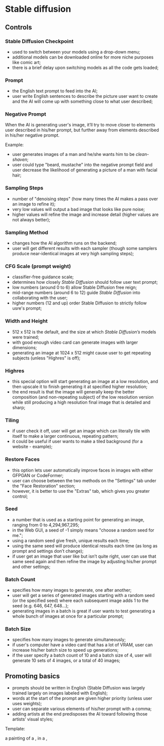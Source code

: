 # Stable diffusion

## Controls

### Stable Diffusion Checkpoint

- used to switch between your models using a drop-down menu; 
- additional models can be downloaded online for more niche purposes like comic art; 
- there is a brief delay upon switching models as all the code gets loaded;

### Prompt

- the English text prompt to feed into the AI;
- user write English sentences to describe the picture user want to create and the AI will come up with something close to what user described;

### Negative Prompt

When the AI is generating user's image, it’ll try to move closer to elements user described in his/her prompt, but further away from elements described in his/her negative prompt.

Example:
- user generates images of a man and he/she wants him to be *clean-shaven*; 
- user could type "beard, mustache" into the negative prompt field and user decrease the likelihood of generating a picture of a man with facial hair;

### Sampling Steps

- number of "denoising steps" (how many times the AI makes a pass over an image to refine it); 
- very low values will output a bad image that looks like pure noise; 
- higher values will refine the image and increase detail (higher values are not always better);

### Sampling Method

- changes how the AI algorithm runs on the backend; 
- user will get different results with each sampler (though some samplers produce near-identical images at very high sampling steps);

### CFG Scale (prompt weight)

- classifier-free guidance scale;
- determines how closely *Stable Diffusion* should follow user text prompt;
- low numbers (around 0 to 6) allow Stable Diffusion free reign;
- mid-range numbers (around 6 to 12) guide *Stable Diffusion* into collaborating with the user;
- higher numbers (12 and up) order Stable Diffusion to strictly follow usre's prompt;

### Width and Height

- 512 x 512 is the default, and the size at which *Stable Diffusion’s* models were trained;
- with good enough video card can generate images with larger dimensions;
- generating an image at 1024 x 512 might cause user to get repeating subjects (unless "Highres" is off);

### Highres

- this special option will start generating an image at a low resolution, and then upscale it to finish generating it at specified higher resolution; 
- the end result is that the image will generally keep the better composition (and non-repeating subject) of the low resolution version while still producing a high resolution final image that is detailed and sharp;

### Tiling

- if user check it off, user will get an image which can literally tile with itself to make a larger continuous, repeating pattern; 
- it could be useful if user wants to make a tiled background (for a website - example);

### Restore Faces

- this option lets user automatically improve faces in images with either GFPGAN or CodeFormer;
- user can choose between the two methods on the "Settings" tab under the "Face Restoration" section; 
- however, it is better to use the "Extras" tab, which gives you greater control;

### Seed

- a number that is used as a starting point for generating an image, ranging from 0 to 4,294,967,295;
- in the Web GUI, a seed of -1 simply means "choose a random seed for me.";
- using a random seed give fresh, unique results each time; 
- using the same seed will produce identical results each time (as long as prompt and settings don’t change);
- if user get an image that user like but isn’t quite right, user can use that same seed again and then refine the image by adjusting his/her prompt and other settings;

### Batch Count 

- specifies how many images to generate, one after another; 
- user will get a series of generated images starting with a random seed (or the specified seed) where each subsequent image adds 1 to the seed (e.g. 646, 647, 648…); 
- generating images in a batch is great if user wants to test generating a whole bunch of images at once for a particular prompt;

### Batch Size

- specifies how many images to generate simultaneously;
- if user's computer have a video card that has a lot of VRAM, user can increase his/her batch size to speed up generations;
- if the user specify a batch count of 10 and a batch size of 4, user will generate 10 sets of 4 images, or a total of 40 images;

## Promoting basics

- prompts should be written in English (Stable Diffusion was largely trained largely on images labeled with English);
- words at the start of the prompt are given higher priority (unless user uses weights);
- user can separate various elements of his/her prompt with a comma;
- adding artists at the end predisposes the AI toward following those artists’ visual styles;

Template:

a painting of a <subject>, <action> in a <setting>, <style>, art by <artist 1>, art by <artist2>,

Example: 

```text

a painting of a beautiful princess wearing a crown, standing in a forest, mist and sparkles, rays of sunlight through the trees, artgerm, greg rutkowski, alphonse mucha

```

### Increasing the significance (weight) of a word

- in the Web GUI, user can wrap any word or phrase in parentheses for (emphasis), or square brackets for [de-emphasis]; 
- this causes the AI to pay more attention to emphasized words and to move away from de-emphasized words;
- since Web GUI offers a negative prompt, it’s better to type  "de-emphasized" words and phrases in that box instead of the prompt box;
- emphasizing a word increases its "weight" (or significance) to the AI; 
- user can give words and phrases more fine-tuned "weights" as well by adding a colon and a small fractional number before the closing parentheses;

Example:

```text

a painting of a beautiful princess (wearing a crown:1.3), standing in a forest, mist and sparkles, rays of sunlight through the trees, artgerm, greg rutkowski, alphonse mucha

```

- this will tell the AI to focus on "wearing a crown" above other words in the prompt; 
- it will try harder to make sure the princess in my image is, in fact, wearing a crown; 
- this is a great strategy if user will find something in his/her prompt keeps getting missed when the AI generates his/her images;
- "push ctrl + up" arrow on the keyboard to increase the weight, or ctrl + down arrow to decrease the weight;
